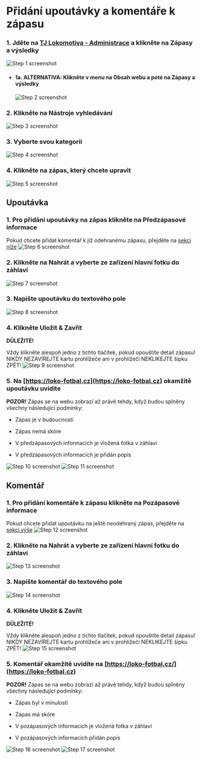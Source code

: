 # Přidání upoutávky a komentáře k zápasu

### 1. Jděte na [TJ Lokomotiva - Administrace](https://loko-fotbal.cz/administrace-webu) a klikněte na Zápasy a výsledky
![Step 1 screenshot](https://images.tango.us/workflows/1ab85f23-30df-4c03-83cc-a98d2c9bbeb8/steps/b4d0c5a6-8ddf-44b5-b23a-e55864df164f/830adc5d-edd4-4539-ab67-549e73ff1b2a.png?crop=focalpoint&fit=crop&fp-x=0.3571&fp-y=0.2258&fp-z=2.1831&w=1200)


* #### 1a. ALTERNATIVA: Klikněte v menu na Obsah webu a poté na Zápasy a výsledky
  ![Step 2 screenshot](https://images.tango.us/workflows/1ab85f23-30df-4c03-83cc-a98d2c9bbeb8/steps/8cf5fd95-cded-4275-b600-ed69d892039d/fcba751a-a1dd-4400-a0ec-1c4ecccc8884.png?crop=focalpoint&fit=crop&fp-x=0.5000&fp-y=0.5000&w=1200)


### 2. Klikněte na Nástroje vyhledávání 
![Step 3 screenshot](https://images.tango.us/workflows/1ab85f23-30df-4c03-83cc-a98d2c9bbeb8/steps/0fed2d95-2c9e-4950-a60c-b13d48ea9319/db0ca67a-d7b9-42f8-a9b5-83527e4461a3.png?crop=focalpoint&fit=crop&fp-x=0.6030&fp-y=0.2381&fp-z=2.2014&w=1200)


### 3. Vyberte svou kategorii
![Step 4 screenshot](https://images.tango.us/workflows/1ab85f23-30df-4c03-83cc-a98d2c9bbeb8/steps/6b61a996-1676-49c0-8da8-18ef30e548ca/0470e6ec-6576-4bec-8a54-7fdab8971079.png?crop=focalpoint&fit=crop&fp-x=0.5000&fp-y=0.5000&w=1200)


### 4. Klikněte na zápas, který chcete upravit
![Step 5 screenshot](https://images.tango.us/workflows/1ab85f23-30df-4c03-83cc-a98d2c9bbeb8/steps/78cbb21f-3e0b-40b9-a5ef-f54c003c0a72/3456cd64-a147-4f13-aedf-54eb84720ac3.png?crop=focalpoint&fit=crop&fp-x=0.4831&fp-y=0.3529&fp-z=2.0000&w=1200)

## Upoutávka

### 1. Pro přidání upoutávky na zápas klikněte na Předzápasové informace
Pokud chcete přidat komentář k již odehranému zápasu, přejděte na [sekci níže](https://rblaha15.github.io/loko-navody/novinky#koment%C3%A1%C5%99)
![Step 6 screenshot](https://images.tango.us/workflows/1ab85f23-30df-4c03-83cc-a98d2c9bbeb8/steps/acd09d56-1e87-4ad6-bbad-0b1d42f3d7b5/ddad39eb-9ac3-4ea6-9961-e25e2143e120.png?crop=focalpoint&fit=crop&fp-x=0.3036&fp-y=0.2335&fp-z=2.1440&w=1200)


### 2. Klikněte na Nahrát a vyberte ze zařízení hlavní fotku do záhlaví
![Step 7 screenshot](https://images.tango.us/workflows/1ab85f23-30df-4c03-83cc-a98d2c9bbeb8/steps/5a7ace51-ff32-4322-8bb8-4d239b82c4b7/0ece6add-6a14-4186-b411-7a70fece1a8f.png?crop=focalpoint&fit=crop&fp-x=0.6316&fp-y=0.4178&fp-z=2.1130&w=1200)


### 3. Napište upoutávku do textového pole
![Step 8 screenshot](https://images.tango.us/workflows/1ab85f23-30df-4c03-83cc-a98d2c9bbeb8/steps/475e2c0e-7e48-4497-b5ab-2cfc164ffcd9/67e67029-128e-4583-99ba-07dc7839e211.png?crop=focalpoint&fit=crop&fp-x=0.5000&fp-y=0.5000&w=1200)


### 4. Klikněte Uložit & Zavřít
**DŮLEŽITÉ!**

Vždy klikněte alespoň jedno z tichto tlačítek, pokud opouštíte detail zápasu! NIKDY NEZAVÍREJTE kartu prohlížeče ani v prohlížeči NEKLIKEJTE šipku ZPĚT!
![Step 9 screenshot](https://images.tango.us/workflows/1ab85f23-30df-4c03-83cc-a98d2c9bbeb8/steps/3210c6d2-83be-4f0a-a3f6-41153f7668a4/1e356831-34ae-4250-8bcb-df571e8e912c.png?crop=focalpoint&fit=crop&fp-x=0.1805&fp-y=0.0345&fp-z=2.3177&w=1200)


### 5. Na [https://loko-fotbal.cz](https://loko-fotbal.cz) okamžitě upoutávku uvidíte 
**POZOR!** Zápas se na webu zobrazí až právě tehdy, když budou splněny všechny následující podmínky:

*   Zápas je v budoucnosti
    
*   Zápas nemá skóre
    
*   V předzápasových informacích je vložená fotka v záhlaví
    
*   V předzápasových informacích je přidán popis

![Step 10 screenshot](https://images.tango.us/workflows/1ab85f23-30df-4c03-83cc-a98d2c9bbeb8/steps/ac5b8f56-1a28-427c-9bae-d549b667039c/99a873e1-ddde-4090-abea-fdae128bd3d7.png?crop=focalpoint&fit=crop&fp-x=0.1607&fp-y=0.3263&fp-z=1.4435&w=1200)
![Step 11 screenshot](https://images.tango.us/workflows/1ab85f23-30df-4c03-83cc-a98d2c9bbeb8/steps/22d02407-9d2a-4c01-a1ff-be1c05c490e7/c0a4e631-cb08-4381-8278-3374c54a27b2.png?crop=focalpoint&fit=crop&fp-x=0.5000&fp-y=0.5000&w=1200)

## Komentář

### 1. Pro přidání komentáře k zápasu klikněte na Pozápasové informace
Pokud chcete přidat upoutávku na ještě neodehraný zápas, přejděte na [sekci výše](https://rblaha15.github.io/loko-navody/novinky#upout%C3%A1vka)
![Step 12 screenshot](https://images.tango.us/workflows/1ab85f23-30df-4c03-83cc-a98d2c9bbeb8/steps/efabae3b-b5d5-4ae4-969e-237b42f98a55/eb10eee8-3e62-49f7-803a-7edc76822cbd.png?crop=focalpoint&fit=crop&fp-x=0.4571&fp-y=0.2335&fp-z=2.2014&w=1200)


### 2. Klikněte na Nahrát a vyberte ze zařízení hlavní fotku do záhlaví
![Step 13 screenshot](https://images.tango.us/workflows/1ab85f23-30df-4c03-83cc-a98d2c9bbeb8/steps/e616b940-006b-4d84-a9a3-94856eafa0d8/6bc380e4-2b9e-4c2c-8814-48037b6868ec.png?crop=focalpoint&fit=crop&fp-x=0.5000&fp-y=0.5000&w=1200)


### 3. Napište komentář do textového pole
![Step 14 screenshot](https://images.tango.us/workflows/1ab85f23-30df-4c03-83cc-a98d2c9bbeb8/steps/e918e296-98cb-4dd7-a5c2-b060a0e7913c/cbe0e0bb-2253-4f42-8041-39b03badc814.png?crop=focalpoint&fit=crop&fp-x=0.5000&fp-y=0.5000&w=1200)


### 4. Klikněte  Uložit & Zavřít
**DŮLEŽITÉ!**

Vždy klikněte alespoň jedno z tichto tlačítek, pokud opouštíte detail zápasu! NIKDY NEZAVÍREJTE kartu prohlížeče ani v prohlížeči NEKLIKEJTE šipku ZPĚT!
![Step 15 screenshot](https://images.tango.us/workflows/1ab85f23-30df-4c03-83cc-a98d2c9bbeb8/steps/21e594ab-5d0a-4d61-b0fc-7671721e58b7/a6763032-4497-47a6-b184-89dd58141391.png?crop=focalpoint&fit=crop&fp-x=0.2432&fp-y=0.1905&fp-z=2.3177&w=1200)


### 5. Komentář okamžitě uvidíte na [https://loko-fotbal.cz/](https://loko-fotbal.cz)
**POZOR!** Zápas se na webu zobrazí až právě tehdy, když budou splněny všechny následující podmínky:

*   Zápas byl v minulosti
    
*   Zápas má skóre
    
*   V pozápasových informacích je vložená fotka v záhlaví
    
*   V pozápasových informacích přidán popis

![Step 16 screenshot](https://images.tango.us/workflows/1ab85f23-30df-4c03-83cc-a98d2c9bbeb8/steps/0eceeab0-49b8-4134-b46a-49c415d2577b/002d1d1a-fe8f-47ed-8e0d-25c2cb7e7f2c.png?crop=focalpoint&fit=crop&fp-x=0.4981&fp-y=0.3263&fp-z=1.4435&w=1200)
![Step 17 screenshot](https://images.tango.us/workflows/1ab85f23-30df-4c03-83cc-a98d2c9bbeb8/steps/efa42d8c-7028-435d-bf92-e555672daaca/825eda74-fc52-4b82-8598-a82b7eb88a2c.png?crop=focalpoint&fit=crop&fp-x=0.5000&fp-y=0.5000&w=1200)